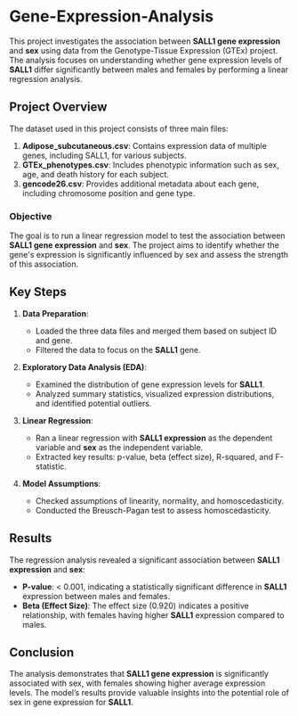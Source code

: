 # Gene-Expression-Analysis  

This project investigates the association between **SALL1 gene expression** and **sex** using data from the Genotype-Tissue Expression (GTEx) project. The analysis focuses on understanding whether gene expression levels of **SALL1** differ significantly between males and females by performing a linear regression analysis.

## Project Overview

The dataset used in this project consists of three main files:
1. **Adipose_subcutaneous.csv**: Contains expression data of multiple genes, including SALL1, for various subjects.
2. **GTEx_phenotypes.csv**: Includes phenotypic information such as sex, age, and death history for each subject.
3. **gencode26.csv**: Provides additional metadata about each gene, including chromosome position and gene type.

### Objective
The goal is to run a linear regression model to test the association between **SALL1 gene expression** and **sex**. The project aims to identify whether the gene's expression is significantly influenced by sex and assess the strength of this association.

## Key Steps
1. **Data Preparation**:
   - Loaded the three data files and merged them based on subject ID and gene.
   - Filtered the data to focus on the **SALL1** gene.

2. **Exploratory Data Analysis (EDA)**:
   - Examined the distribution of gene expression levels for **SALL1**.
   - Analyzed summary statistics, visualized expression distributions, and identified potential outliers.

3. **Linear Regression**:
   - Ran a linear regression with **SALL1 expression** as the dependent variable and **sex** as the independent variable.
   - Extracted key results: p-value, beta (effect size), R-squared, and F-statistic.

4. **Model Assumptions**:
   - Checked assumptions of linearity, normality, and homoscedasticity.
   - Conducted the Breusch-Pagan test to assess homoscedasticity.

## Results
The regression analysis revealed a significant association between **SALL1 expression** and **sex**:
- **P-value**: < 0.001, indicating a statistically significant difference in **SALL1** expression between males and females.
- **Beta (Effect Size)**: The effect size (0.920) indicates a positive relationship, with females having higher **SALL1** expression compared to males.

## Conclusion
The analysis demonstrates that **SALL1 gene expression** is significantly associated with sex, with females showing higher average expression levels. The model’s results provide valuable insights into the potential role of sex in gene expression for **SALL1**.

